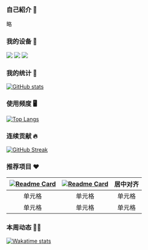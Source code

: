 ### 自己紹介 👋

略

### 我的设备 📱️

[![](https://img.shields.io/badge/Lenovo%20Legion%205-black?style=flat-square&logo=lenovo&logoColor=white)](https://www.lenovo.com/)
[![](https://img.shields.io/badge/iPad%20Pro%202021-black?style=flat-square&logo=apple)](https://www.apple.com/ipad-pro/)
[![](https://img.shields.io/badge/IQOO%20Neo%205-black?style=flat-square&logoColor=white)](https://www.iqoo.com/)

### 我的统计 📖️

[![GitHub stats](https://github-readme-stats.vercel.app/api?username=Cierra-Runis&show_icons=true&title_color=fff&icon_color=79ff97&text_color=9f9f9f&bg_color=151515&count_private=true)](https://github.com/anuraghazra/github-readme-stats)

### 使用频度 🖥️

[![Top Langs](https://github-readme-stats.vercel.app/api/top-langs/?username=Cierra-Runis&show_icons=true&title_color=fff&icon_color=79ff97&text_color=9f9f9f&bg_color=151515&layout=compact&langs_count=8&custom_title=语言使用频度统计)](https://github.com/anuraghazra/github-readme-stats)

### 连续贡献 🔥️

[![GitHub Streak](https://streak-stats.demolab.com?user=Cierra-Runis&theme=dark&border_radius=10&locale=zh_Hans)](https://git.io/streak-stats)

### 推荐项目 ❤️️

| [![Readme Card](https://github-readme-stats.vercel.app/api/pin/?username=Cierra-Runis&repo=mercurius_warehouse&show_icons=true&title_color=fff&icon_color=79ff97&text_color=9f9f9f&bg_color=151515)](https://github.com/Cierra-Runis/mercurius_warehouse) | [![Readme Card](https://github-readme-stats.vercel.app/api/pin/?username=Cierra-Runis&repo=mercurius_warehouse&show_icons=true&title_color=fff&icon_color=79ff97&text_color=9f9f9f&bg_color=151515)](https://github.com/Cierra-Runis/mercurius_warehouse) | 居中对齐 |
| :----: | :----: | :----: |
| 单元格 | 单元格 | 单元格 |
| 单元格 | 单元格 | 单元格 |


### 本周动态 🏃🏻

[![Wakatime stats](https://github-readme-stats.vercel.app/api/wakatime?username=Cierra-Runis&show_icons=true&title_color=fff&icon_color=79ff97&text_color=9f9f9f&bg_color=151515)](https://github.com/anuraghazra/github-readme-stats)
